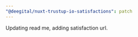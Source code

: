 ```yaml
---
"@deegital/nuxt-trustup-io-satisfactions": patch
---
```


Updating read me, adding satisfaction url.

